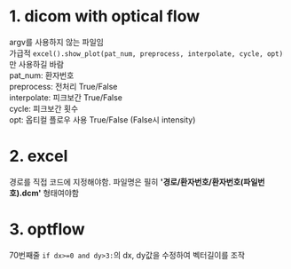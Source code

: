 # 1. dicom with optical flow
 argv를 사용하지 않는 파일임<br/>
 가급적 ```excel().show_plot(pat_num, preprocess, interpolate, cycle, opt)```만 사용하길 바람 <br/>
 pat_num: 환자번호 <br/>
 preprocess: 전처리 True/False <br/>
 interpolate: 피크보간 True/False <br/>
 cycle: 피크보간 횟수 <br/>
 opt: 옵티컬 플로우 사용 True/False (False시 intensity) <br/>

# 2. excel
 경로를 직접 코드에 지정해야함.
 파일명은 필히 **'경로/환자번호/환자번호(파일번호).dcm'** 형태여야함
 
# 3. optflow
 70번째줄 ```if dx>=0 and dy>3:```의 dx, dy값을 수정하여 벡터길이를 조작
